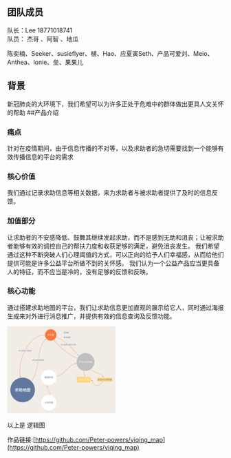 ## 团队成员

队长：Lee 18771018741  
队员：
杰哥 、阿智 、地瓜

陈奕楠、Seeker、susieflyer、植、Hao、应夏寅Seth、产品可爱刘、Meio、Anthea、lonie、垒、果果儿

## 背景
新冠肺炎的大环境下，我们希望可以为许多正处于危难中的群体做出更具人文关怀的帮助
##产品介绍
### 痛点
针对在疫情期间，由于信息传播的不对等，以及求助者的急切需要找到一个能够有效传播信息的平台的需求
### 核心价值
我们通过记录求助信息等相关数据，来为求助者与被求助者提供了及时的信息反馈。
### 加值部分
让求助者的不安感降低、鼓舞其继续发起求助，而不是感到无助和沮丧；让被求助者能够有效的调控自己的帮扶力度和收获足够的满足，避免沮丧发生。
我们希望通过这种不断突破人们心理阈值的方式，可以正向的给予人们幸福感，从而给他们提供可能是许多公益平台所做不到的关怀感。
我们认为一个公益产品应当更具备人的特征，而不应当是冷的，没有足够的反馈和反映。
### 核心功能
通过搭建求助地图的平台，我们让求助信息更加直观的展示给它人，同时通过海报生成来对外进行消息推广，并提供有效的信息查询及反馈功能。

<img src="circle.png" alt="闭环" width="50%" height="50%"/>

以上是
逻辑图

作品链接:[https://github.com/Peter-powers/yiqing_map](https://github.com/Peter-powers/yiqing_map)
